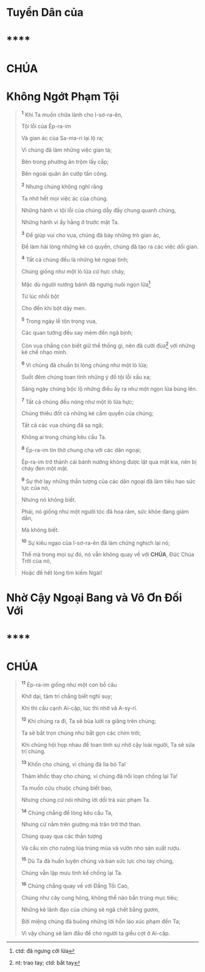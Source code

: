 # Tuyển Dân của

# \*\*\*\*

# CHÚA

# Không Ngớt Phạm Tội

> <sup><b>1</b></sup> Khi Ta muốn chữa lành cho I-sơ-ra-ên,
>
> Tội lỗi của Ép-ra-im
>
> Và gian ác của Sa-ma-ri lại lộ ra;
>
> Vì chúng đã làm những việc gian tà;
>
> Bên trong phường ăn trộm lấy cắp;
>
> Bên ngoài quân ăn cướp tấn công.
>
> <sup><b>2</b></sup> Nhưng chúng không nghĩ rằng
>
> Ta nhớ hết mọi việc ác của chúng.
>
> Những hành vi tội lỗi của chúng dẫy đầy chung quanh chúng,
>
> Những hành vi ấy hằng ở trước mặt Ta.
>
> <sup><b>3</b></sup> Để giúp vui cho vua, chúng đã bày những trò gian ác,
>
> Để làm hài lòng những kẻ có quyền, chúng đã tạo ra các việc dối gian.
>
> <sup><b>4</b></sup> Tất cả chúng đều là những kẻ ngoại tình;
>
> Chúng giống như một lò lửa cứ hực cháy,
>
> Mặc dù người nướng bánh đã ngưng nuôi ngọn lửa[^1-ebacd9f0-03ee-41c7-81b8-dc20833a78fe]
>
> Từ lúc nhồi bột
>
> Cho đến khi bột dậy men.
>
> <sup><b>5</b></sup> Trong ngày lễ tôn trọng vua,
>
> Các quan tướng đều say mèm đến ngã bịnh;
>
> Còn vua chẳng còn biết giữ thể thống gì, nên đã cười đùa[^2-ebacd9f0-03ee-41c7-81b8-dc20833a78fe] với những kẻ chế nhạo mình.
>
> <sup><b>6</b></sup> Vì chúng đã chuẩn bị lòng chúng như một lò lửa;
>
> Suốt đêm chúng toan tính những ý đồ tội lỗi xấu xa;
>
> Sáng ngày chúng bộc lộ những điều ấy ra như một ngọn lửa bùng lên.
>
> <sup><b>7</b></sup> Tất cả chúng đều nóng như một lò lửa hực;
>
> Chúng thiêu đốt cả những kẻ cầm quyền của chúng;
>
> Tất cả các vua chúng đã sa ngã;
>
> Không ai trong chúng kêu cầu Ta.
>
> <sup><b>8</b></sup> Ép-ra-im tin thờ chung chạ với các dân ngoại;
>
> Ép-ra-im trở thành cái bánh nướng không được lật qua mặt kia, nên bị cháy đen một mặt.
>
> <sup><b>9</b></sup> Sự thờ lạy những thần tượng của các dân ngoại đã làm tiêu hao sức lực của nó,
>
> Nhưng nó không biết.
>
> Phải, nó giống như một người tóc đã hoa râm, sức khỏe đang giảm dần,
>
> Mà không biết.
>
> <sup><b>10</b></sup> Sự kiêu ngạo của I-sơ-ra-ên đã làm chứng nghịch lại nó;
>
> Thế mà trong mọi sự đó, nó vẫn không quay về với **CHÚA**, Đức Chúa Trời của nó,
>
> Hoặc để hết lòng tìm kiếm Ngài!

# Nhờ Cậy Ngoại Bang và Vô Ơn Đối Với

# \*\*\*\*

# CHÚA

> <sup><b>11</b></sup> Ép-ra-im giống như một con bồ câu
>
> Khờ dại, tâm trí chẳng biết nghĩ suy;
>
> Khi thì cầu cạnh Ai-cập, lúc thì nhờ vả A-sy-ri.
>
> <sup><b>12</b></sup> Khi chúng ra đi, Ta sẽ bủa lưới ra giăng trên chúng;
>
> Ta sẽ bắt trọn chúng như bắt gọn các chim trời;
>
> Khi chúng hội họp nhau để toan tính sự nhờ cậy loài người, Ta sẽ sửa trị chúng.
>
> <sup><b>13</b></sup> Khốn cho chúng, vì chúng đã lìa bỏ Ta!
>
> Thảm khốc thay cho chúng, vì chúng đã nổi loạn chống lại Ta!
>
> Ta muốn cứu chuộc chúng biết bao,
>
> Nhưng chúng cứ nói những lời dối trá xúc phạm Ta.
>
> <sup><b>14</b></sup> Chúng chẳng để lòng kêu cầu Ta,
>
> Nhưng cứ nằm trên giường mà trăn trở thở than.
>
> Chúng quay qua các thần tượng
>
> Và cầu xin cho ruộng lúa trúng mùa và vườn nho sản xuất rượu.
>
> <sup><b>15</b></sup> Dù Ta đã huấn luyện chúng và ban sức lực cho tay chúng,
>
> Chúng vẫn lập mưu tính kế chống lại Ta.
>
> <sup><b>16</b></sup> Chúng chẳng quay về với Đấng Tối Cao,
>
> Chúng như cây cung hỏng, không thể nào bắn trúng mục tiêu;
>
> Những kẻ lãnh đạo của chúng sẽ ngã chết bằng gươm,
>
> Bởi miệng chúng đã buông những lời hỗn láo xúc phạm đến Ta;
>
> Vì vậy chúng sẽ làm đầu đề cho người ta giễu cợt ở Ai-cập.

[^1-ebacd9f0-03ee-41c7-81b8-dc20833a78fe]: ctd: đã ngưng cời lửa

[^2-ebacd9f0-03ee-41c7-81b8-dc20833a78fe]: nt: trao tay; ctd: bắt tay
